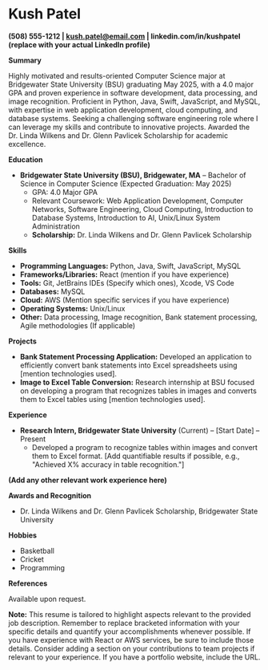 # Kush Patel

**(508) 555-1212 | kush.patel@email.com | linkedin.com/in/kushpatel (replace with your actual LinkedIn profile)**

**Summary**

Highly motivated and results-oriented Computer Science major at Bridgewater State University (BSU) graduating May 2025, with a 4.0 major GPA and proven experience in software development, data processing, and image recognition.  Proficient in Python, Java, Swift, JavaScript, and MySQL, with expertise in web application development, cloud computing, and database systems. Seeking a challenging software engineering role where I can leverage my skills and contribute to innovative projects. Awarded the Dr. Linda Wilkens and Dr. Glenn Pavlicek Scholarship for academic excellence.

**Education**

* **Bridgewater State University (BSU), Bridgewater, MA** – Bachelor of Science in Computer Science (Expected Graduation: May 2025)
    * GPA: 4.0 Major GPA
    * Relevant Coursework: Web Application Development, Computer Networks, Software Engineering, Cloud Computing, Introduction to Database Systems, Introduction to AI, Unix/Linux System Administration
    * **Scholarship:** Dr. Linda Wilkens and Dr. Glenn Pavlicek Scholarship

**Skills**

* **Programming Languages:** Python, Java, Swift, JavaScript, MySQL
* **Frameworks/Libraries:** React (mention if you have experience)
* **Tools:** Git, JetBrains IDEs (Specify which ones), Xcode, VS Code
* **Databases:** MySQL
* **Cloud:** AWS (Mention specific services if you have experience)
* **Operating Systems:** Unix/Linux
* **Other:**  Data processing, Image recognition, Bank statement processing, Agile methodologies (If applicable)


**Projects**

* **Bank Statement Processing Application:** Developed an application to efficiently convert bank statements into Excel spreadsheets using [mention technologies used].
* **Image to Excel Table Conversion:**  Research internship at BSU focused on developing a program that recognizes tables in images and converts them to Excel tables using [mention technologies used].


**Experience**

* **Research Intern, Bridgewater State University** (Current) – [Start Date] – Present
    * Developed a program to recognize tables within images and convert them to Excel format.  [Add quantifiable results if possible, e.g., "Achieved X% accuracy in table recognition."]

**(Add any other relevant work experience here)**


**Awards and Recognition**

* Dr. Linda Wilkens and Dr. Glenn Pavlicek Scholarship, Bridgewater State University


**Hobbies**

* Basketball
* Cricket
* Programming


**References**

Available upon request.


**Note:**  This resume is tailored to highlight aspects relevant to the provided job description.  Remember to replace bracketed information with your specific details and quantify your accomplishments whenever possible.  If you have experience with React or AWS services, be sure to include those details.  Consider adding a section on your contributions to team projects if relevant to your experience.  If you have a portfolio website, include the URL.
